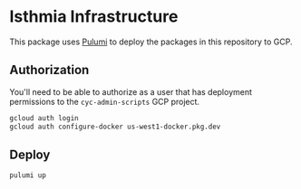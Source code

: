 # Isthmia Infrastructure

This package uses [Pulumi](https://www.pulumi.com/) to deploy the packages in this repository to GCP.

## Authorization

You'll need to be able to authorize as a user that has deployment permissions to the `cyc-admin-scripts` GCP project.

```sh
gcloud auth login
gcloud auth configure-docker us-west1-docker.pkg.dev
```

## Deploy

```sh
pulumi up
```